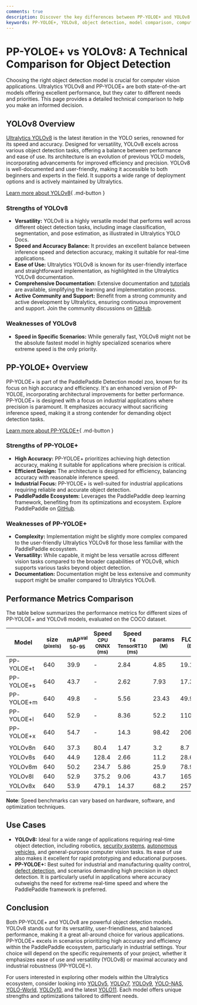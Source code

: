 ```yaml
---
comments: true
description: Discover the key differences between PP-YOLOE+ and YOLOv8. Compare performance, accuracy, and use cases to choose the best object detection model.
keywords: PP-YOLOE+, YOLOv8, object detection, model comparison, computer vision, Ultralytics, PaddlePaddle, deep learning models, YOLO series, machine learning
---
```


# PP-YOLOE+ vs YOLOv8: A Technical Comparison for Object Detection

Choosing the right object detection model is crucial for computer vision applications. Ultralytics YOLOv8 and PP-YOLOE+ are both state-of-the-art models offering excellent performance, but they cater to different needs and priorities. This page provides a detailed technical comparison to help you make an informed decision.

<script async src="https://cdn.jsdelivr.net/npm/chart.js"></script>
<script defer src="../../javascript/benchmark.js"></script>

<canvas id="modelComparisonChart" width="1024" height="400" active-models='["PP-YOLOE+", "YOLOv8"]'></canvas>

## YOLOv8 Overview

[Ultralytics YOLOv8](https://github.com/ultralytics/ultralytics) is the latest iteration in the YOLO series, renowned for its speed and accuracy. Designed for versatility, YOLOv8 excels across various object detection tasks, offering a balance between performance and ease of use. Its architecture is an evolution of previous YOLO models, incorporating advancements for improved efficiency and precision. YOLOv8 is well-documented and user-friendly, making it accessible to both beginners and experts in the field. It supports a wide range of deployment options and is actively maintained by Ultralytics.

[Learn more about YOLOv8](https://docs.ultralytics.com/models/yolov8/){ .md-button }

### Strengths of YOLOv8

- **Versatility:** YOLOv8 is a highly versatile model that performs well across different object detection tasks, including image classification, segmentation, and pose estimation, as illustrated in Ultralytics YOLO Docs.
- **Speed and Accuracy Balance:** It provides an excellent balance between inference speed and detection accuracy, making it suitable for real-time applications.
- **Ease of Use:** Ultralytics YOLOv8 is known for its user-friendly interface and straightforward implementation, as highlighted in the Ultralytics YOLOv8 documentation.
- **Comprehensive Documentation:** Extensive documentation and [tutorials](https://docs.ultralytics.com/guides/) are available, simplifying the learning and implementation process.
- **Active Community and Support:** Benefit from a strong community and active development by Ultralytics, ensuring continuous improvement and support. Join the community discussions on [GitHub](https://github.com/ultralytics/ultralytics).

### Weaknesses of YOLOv8

- **Speed in Specific Scenarios:** While generally fast, YOLOv8 might not be the absolute fastest model in highly specialized scenarios where extreme speed is the only priority.

## PP-YOLOE+ Overview

PP-YOLOE+ is part of the PaddlePaddle Detection model zoo, known for its focus on high accuracy and efficiency. It's an enhanced version of PP-YOLOE, incorporating architectural improvements for better performance. PP-YOLOE+ is designed with a focus on industrial applications where precision is paramount. It emphasizes accuracy without sacrificing inference speed, making it a strong contender for demanding object detection tasks.

[Learn more about PP-YOLOE+](https://github.com/PaddlePaddle/PaddleDetection/tree/develop/configs/ppyoloe){ .md-button }

### Strengths of PP-YOLOE+

- **High Accuracy:** PP-YOLOE+ prioritizes achieving high detection accuracy, making it suitable for applications where precision is critical.
- **Efficient Design:** The architecture is designed for efficiency, balancing accuracy with reasonable inference speed.
- **Industrial Focus:** PP-YOLOE+ is well-suited for industrial applications requiring reliable and accurate object detection.
- **PaddlePaddle Ecosystem:** Leverages the PaddlePaddle deep learning framework, benefiting from its optimizations and ecosystem. Explore PaddlePaddle on [GitHub](https://github.com/PaddlePaddle/Paddle).

### Weaknesses of PP-YOLOE+

- **Complexity:** Implementation might be slightly more complex compared to the user-friendly Ultralytics YOLOv8 for those less familiar with the PaddlePaddle ecosystem.
- **Versatility:** While capable, it might be less versatile across different vision tasks compared to the broader capabilities of YOLOv8, which supports various tasks beyond object detection.
- **Documentation:** Documentation might be less extensive and community support might be smaller compared to Ultralytics YOLOv8.

## Performance Metrics Comparison

The table below summarizes the performance metrics for different sizes of PP-YOLOE+ and YOLOv8 models, evaluated on the COCO dataset.

| Model      | size<br><sup>(pixels) | mAP<sup>val<br>50-95 | Speed<br><sup>CPU ONNX<br>(ms) | Speed<br><sup>T4 TensorRT10<br>(ms) | params<br><sup>(M) | FLOPs<br><sup>(B) |
| ---------- | --------------------- | -------------------- | ------------------------------ | ----------------------------------- | ------------------ | ----------------- |
| PP-YOLOE+t | 640                   | 39.9                 | -                              | 2.84                                | 4.85               | 19.15             |
| PP-YOLOE+s | 640                   | 43.7                 | -                              | 2.62                                | 7.93               | 17.36             |
| PP-YOLOE+m | 640                   | 49.8                 | -                              | 5.56                                | 23.43              | 49.91             |
| PP-YOLOE+l | 640                   | 52.9                 | -                              | 8.36                                | 52.2               | 110.07            |
| PP-YOLOE+x | 640                   | 54.7                 | -                              | 14.3                                | 98.42              | 206.59            |
|            |                       |                      |                                |                                     |                    |                   |
| YOLOv8n    | 640                   | 37.3                 | 80.4                           | 1.47                                | 3.2                | 8.7               |
| YOLOv8s    | 640                   | 44.9                 | 128.4                          | 2.66                                | 11.2               | 28.6              |
| YOLOv8m    | 640                   | 50.2                 | 234.7                          | 5.86                                | 25.9               | 78.9              |
| YOLOv8l    | 640                   | 52.9                 | 375.2                          | 9.06                                | 43.7               | 165.2             |
| YOLOv8x    | 640                   | 53.9                 | 479.1                          | 14.37                               | 68.2               | 257.8             |

**Note**: Speed benchmarks can vary based on hardware, software, and optimization techniques.

## Use Cases

- **YOLOv8:** Ideal for a wide range of applications requiring real-time object detection, including robotics, [security systems](https://www.ultralytics.com/blog/security-alarm-system-projects-with-ultralytics-yolov8), [autonomous vehicles](https://www.ultralytics.com/solutions/ai-in-self-driving), and general-purpose computer vision tasks. Its ease of use also makes it excellent for rapid prototyping and educational purposes.
- **PP-YOLOE+:** Best suited for industrial and manufacturing quality control, [defect detection](https://www.ultralytics.com/solutions/ai-in-manufacturing), and scenarios demanding high precision in object detection. It is particularly useful in applications where accuracy outweighs the need for extreme real-time speed and where the PaddlePaddle framework is preferred.

## Conclusion

Both PP-YOLOE+ and YOLOv8 are powerful object detection models. YOLOv8 stands out for its versatility, user-friendliness, and balanced performance, making it a great all-around choice for various applications. PP-YOLOE+ excels in scenarios prioritizing high accuracy and efficiency within the PaddlePaddle ecosystem, particularly in industrial settings. Your choice will depend on the specific requirements of your project, whether it emphasizes ease of use and versatility (YOLOv8) or maximal accuracy and industrial robustness (PP-YOLOE+).

For users interested in exploring other models within the Ultralytics ecosystem, consider looking into [YOLOv5](https://docs.ultralytics.com/models/yolov5/), [YOLOv7](https://docs.ultralytics.com/models/yolov7/), [YOLOv9](https://docs.ultralytics.com/models/yolov9/), [YOLO-NAS](https://docs.ultralytics.com/models/yolo-nas/), [YOLO-World](https://docs.ultralytics.com/models/yolo-world/), [YOLOv10](https://docs.ultralytics.com/models/yolov10/), and the latest [YOLO11](https://docs.ultralytics.com/models/yolo11/). Each model offers unique strengths and optimizations tailored to different needs.
